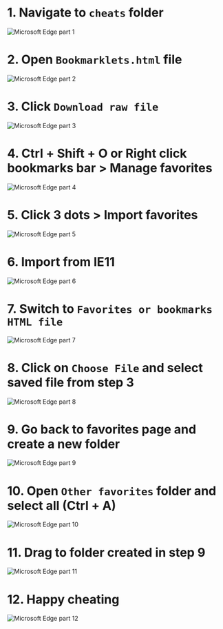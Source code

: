 # 1. Navigate to `cheats` folder
![Microsoft Edge part 1](/tutorial/edge/part%20(1).png)
# 2. Open `Bookmarklets.html` file
![Microsoft Edge part 2](/tutorial/edge/part%20(2).png)
# 3. Click `Download raw file`
![Microsoft Edge part 3](/tutorial/edge/part%20(3).png)
# 4. Ctrl + Shift + O or Right click bookmarks bar > Manage favorites
![Microsoft Edge part 4](/tutorial/edge/part%20(4).png)
# 5. Click 3 dots > Import favorites
![Microsoft Edge part 5](/tutorial/edge/part%20(5).png)
# 6. Import from IE11
![Microsoft Edge part 6](/tutorial/edge/part%20(6).png)
# 7. Switch to `Favorites or bookmarks HTML file`
![Microsoft Edge part 7](/tutorial/edge/part%20(7).png)
# 8. Click on `Choose File` and select saved file from step 3
![Microsoft Edge part 8](/tutorial/edge/part%20(8).png)
# 9. Go back to favorites page and create a new folder
![Microsoft Edge part 9](/tutorial/edge/part%20(9).png)
# 10. Open `Other favorites` folder and select all (Ctrl + A)
![Microsoft Edge part 10](/tutorial/edge/part%20(10).png)
# 11. Drag to folder created in step 9
![Microsoft Edge part 11](/tutorial/edge/part%20(11).png)
# 12. Happy cheating
![Microsoft Edge part 12](/tutorial/edge/part%20(12).png)